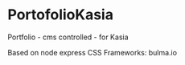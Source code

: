 # PortofolioKasia
Portfolio - cms controlled - for Kasia

Based on node express
CSS Frameworks: bulma.io
